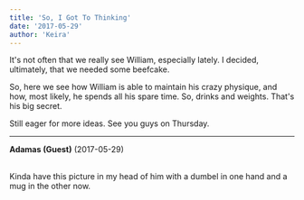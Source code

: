 ```yaml
---
title: 'So, I Got To Thinking'
date: '2017-05-29'
author: 'Keira'
---
```


<p>It's not often that we really see William, especially lately. I decided, ultimately, that we needed some beefcake.</p><p>So, here we see how William is able to maintain his crazy physique, and how, most likely, he spends all his spare time. So, drinks and weights. That's his big secret.</p><p>Still eager for more ideas. See you guys on Thursday.</p>

---
**Adamas (Guest)** (2017-05-29)

<br> Kinda have this picture in my head of him with a dumbel in one hand and a mug in the other now.<br>

